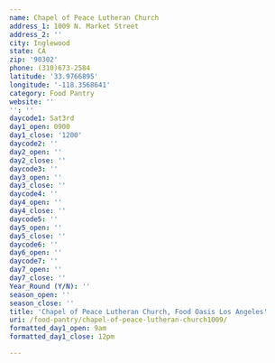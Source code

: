 ```yaml
---
name: Chapel of Peace Lutheran Church
address_1: 1009 N. Market Street
address_2: ''
city: Inglewood
state: CA
zip: '90302'
phone: (310)673-2584
latitude: '33.9766895'
longitude: '-118.3568641'
category: Food Pantry
website: ''
'': ''
daycode1: Sat3rd
day1_open: 0900
day1_close: '1200'
daycode2: ''
day2_open: ''
day2_close: ''
daycode3: ''
day3_open: ''
day3_close: ''
daycode4: ''
day4_open: ''
day4_close: ''
daycode5: ''
day5_open: ''
day5_close: ''
daycode6: ''
day6_open: ''
daycode7: ''
day7_open: ''
day7_close: ''
Year_Round (Y/N): ''
season_open: ''
season_close: ''
title: 'Chapel of Peace Lutheran Church, Food Oasis Los Angeles'
uri: /food-pantry/chapel-of-peace-lutheran-church1009/
formatted_day1_open: 9am
formatted_day1_close: 12pm

---
```

